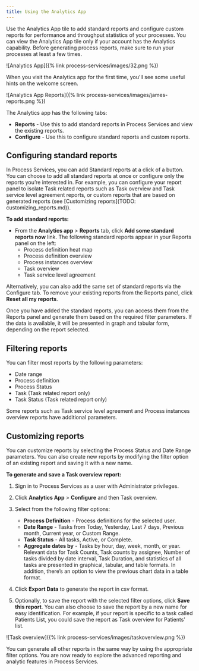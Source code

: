 ```yaml
---
title: Using the Analytics App 
---
```


Use the Analytics App tile to add standard reports and configure custom reports for performance and throughput 
statistics of your processes. You can view the Analytics App tile only if your account has the Analytics capability. 
Before generating process reports, make sure to run your processes at least a few times.

![Analytics App]({% link process-services/images/32.png %})

When you visit the Analytics app for the first time, you'll see some useful hints on the welcome screen.

![Analytics App Reports]({% link process-services/images/james-reports.png %})

The Analytics app has the following tabs:

* **Reports** - Use this to add standard reports in Process Services and view the existing reports.
* **Configure** - Use this to configure standard reports and custom reports.

## Configuring standard reports

In Process Services, you can add Standard reports at a click of a button. You can choose to add all standard reports 
at once or configure only the reports you’re interested in. For example, you can configure your report panel to isolate 
Task related reports such as Task overview and Task service level agreement reports, or custom reports that are based 
on generated reports (see [Customizing reports](TODO: customizing_reports.md)).

**To add standard reports:**

* From the **Analytics app** > **Reports** tab, click **Add some standard reports now** link. The following standard reports appear in your Reports panel on the left:
    * Process definition heat map
    * Process definition overview
    * Process instances overview
    * Task overview
    * Task service level agreement

Alternatively, you can also add the same set of standard reports via the Configure tab. To remove your existing reports 
from the Reports panel, click **Reset all my reports**.

Once you have added the standard reports, you can access them from the Reports panel and generate them based on the 
required filter parameters. If the data is available, it will be presented in graph and tabular form, depending on the report selected.

## Filtering reports

You can filter most reports by the following parameters:

* Date range
* Process definition
* Process Status
* Task (Task related report only)
* Task Status (Task related report only)

Some reports such as Task service level agreement and Process instances overview reports have additional parameters.

## Customizing reports

You can customize reports by selecting the Process Status and Date Range parameters. You can also create new reports 
by modifying the filter option of an existing report and saving it with a new name.

**To generate and save a Task overview report:**

1.  Sign in to Process Services as a user with Administrator privileges.

2.  Click **Analytics App** > **Configure** and then Task overview.

3.  Select from the following filter options:

    * **Process Definition** - Process definitions for the selected user.
    * **Date Range** - Tasks from Today, Yesterday, Last 7 days, Previous month, Current year, or Custom Range.
    * **Task Status** - All tasks, Active, or Complete.
    * **Aggregate dates by** - Tasks by hour, day, week, month, or year.
        Relevant data for Task Counts, Task counts by assignee, Number of tasks divided by date interval, Task Duration, and statistics of all tasks are presented in graphical, tabular, and table formats. In addition, there’s an option to view the previous chart data in a table format.

4.  Click **Export Data** to generate the report in csv format.

5.  Optionally, to save the report with the selected filter options, click **Save this report**. You can also choose to save the report by a new name for easy identification. For example, if your report is specific to a task called Patients List, you could save the report as Task overview for Patients' list.

![Task overview]({% link process-services/images/taskoverview.png %})

You can generate all other reports in the same way by using the appropriate filter options. You are now ready to explore the advanced reporting and analytic features in Process Services.
